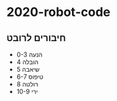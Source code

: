 # 2020-robot-code

## חיבורים לרובט
 * הנעה 0-3
 * 4 הובלה
 * 5 שיאבה
 * טיפוס 6-7
 * רולטה 8
 * ירי 10-9
